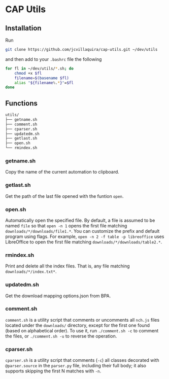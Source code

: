 # CAP Utils
## Installation
Run
```bash
git clone https://github.com/jcvillaquira/cap-utils.git ~/dev/utils
```
and then add to your `.bashrc` file the following
```bash
for fl in ~/dev/utils/*.sh; do
    chmod +x $fl
    filename=$(basename $fl)
    alias "${filename%.*}"=$fl
done
```
## Functions
```bash
utils/
├── getname.sh
├── comment.sh
├── cparser.sh
├── updatedm.sh
├── getlast.sh
├── open.sh
└── rmindex.sh
```
### getname.sh
Copy the name of the current automation to clipboard.
### getlast.sh
Get the path of the last file opened with the funtion `open`.
### open.sh
Automatically open the specified file. By default, a file is assumed to be named `file` so that `open -n 1` opens the first file matching `downloads/*/downloads/file1.*`. You can customize the prefix and default program using flags. For example, `open -n 2 -f table -p libreoffice` uses LibreOffice to open the first file matching `downloads/*/downloads/table2.*`.
### rmindex.sh
Print and delete all the index files. That is, any file matching `downloads/*/index.txt*`.
### updatedm.sh
Get the download mapping options.json from BPA.
### comment.sh
`comment.sh` is a utility script that comments or uncomments all `nch.js` files located under the `downloads/` directory, except for the first one found (based on alphabetical order).
To use it, run `./comment.sh -c` to comment the files, or `./comment.sh -u` to reverse the operation.
### cparser.sh
`cparser.sh` is a utility script that comments (`-c`) all classes decorated with `@parser.source` in the `parser.py` file, including their full body; it also supports skipping the first N matches with `-n`.
